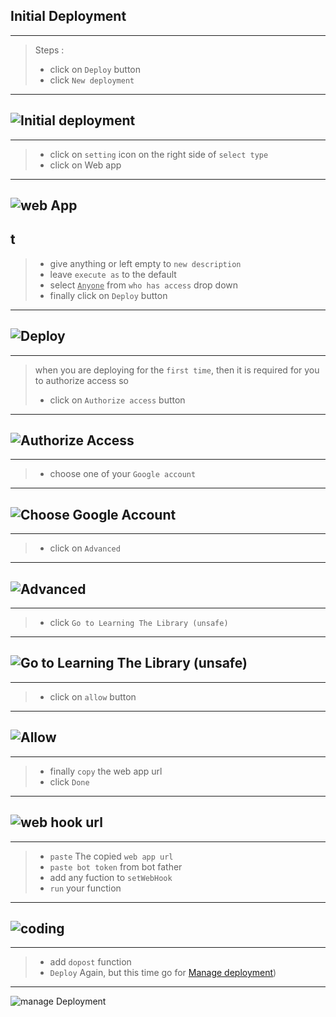 ## Initial Deployment

---

> Steps :
>
> - click on `Deploy` button
> - click `New deployment`

---

## ![Initial deployment](/assets/G7.png)

---

> - click on `setting` icon on the right side of `select type`
> - click on Web app

---

## ![web App](/assets/G8.png)

## t

> - give anything or left empty to `new description`
> - leave `execute as` to the default
> - select <u>`Anyone`</u> from `who has access` drop down
> - finally click on `Deploy` button

---

## ![Deploy](/assets/G9.png)

---

> when you are deploying for the `first time`, then it is required for you to authorize access so
>
> - click on `Authorize access` button

---

## ![Authorize Access](/assets/G10.png)

---

> - choose one of your `Google account`

---

## ![Choose Google Account](/assets/G11.png)

---

> - click on `Advanced`

---

## ![Advanced](/assets/G12.png)

---

> - click `Go to Learning The Library (unsafe)`

---

## ![Go to Learning The Library (unsafe)](/assets/G13.png)

---

> - click on `allow` button

---

## ![Allow](/assets/G14.png)

---

> - finally `copy` the web app url
> - click `Done`

---

## ![web hook url](/assets/G15.png)

---

> - `paste` The copied `web app url`
> - `paste bot token` from bot father
> - add any fuction to `setWebHook`
> - `run` your function

---

## ![coding](../assets/G16.png)

---

> - add `dopost` function
> - `Deploy` Again, but this time go for [Manage deployment](https://github.com/abdiu34567/telesn.js/blob/main/Deployments/Manage%20Deployment.md))

---

![manage Deployment](../assets/G17.png)
